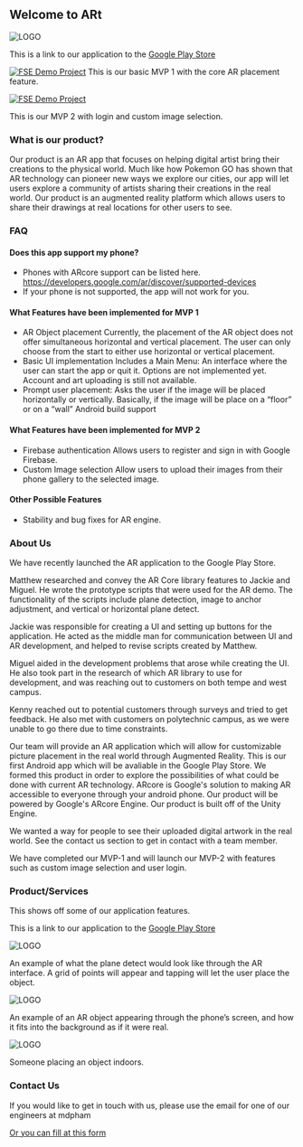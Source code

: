 ## Welcome to ARt 
![LOGO](logo1.JPG)

This is a link to our application to the [Google Play Store](https://play.google.com/store/apps/details?id=com.NotMatt.ARt)

[![FSE Demo Project](maxresdefault.jpg)](https://youtu.be/fv8MBhCk668 "FSE VIDEO")
This is our basic MVP 1 with the core AR placement feature.

[![FSE Demo Project](hqdefault.jpg)](https://www.youtube.com/watch?v=VqUwSwHGTkI "FSE VIDEO")

This is our MVP 2 with login and custom image selection.


### What is our product?

Our product is an AR app that focuses on helping digital artist bring their creations to the physical world. Much like how Pokemon GO has shown that AR technology can pioneer new ways we explore our cities, our app will let users explore a community of artists sharing their creations in the real world. Our product is an augmented reality platform which allows users to share their drawings at real locations for other users to see.

### FAQ 

#### Does this app support my phone?
* Phones with ARcore support can be listed here. https://developers.google.com/ar/discover/supported-devices
* If your phone is not supported, the app will not work for you.
#### What Features have been implemented for MVP 1
* AR Object placement 
Currently, the placement of the AR object does not offer simultaneous horizontal and vertical placement. The user can only choose from the start to either use horizontal or vertical placement.
* Basic UI implementation 
Includes a Main Menu: An interface where the user can start the app or quit it. Options are not implemented yet. Account and art uploading is still not available.
* Prompt user placement: 
Asks the user if the image will be placed horizontally or vertically. Basically, if the image will be place on  a “floor” or on a “wall” Android build support
#### What Features have been implemented for MVP 2
*  Firebase authentication 
Allows users to register and sign in with Google Firebase.  
* Custom Image selection
Allow users to upload their images from their phone gallery to the selected image.
#### Other Possible Features
* Stability and bug fixes for AR engine.


### About Us
We have recently launched the AR application to the Google Play Store. 

Matthew researched and convey the AR Core library features to Jackie and Miguel. He wrote the prototype scripts that were used for the AR demo. The functionality of the scripts include plane detection, image to anchor adjustment, and vertical or horizontal plane detect. 

Jackie was responsible for creating a UI and setting up buttons for the application. He acted as the middle man for communication between UI and AR development, and helped to revise scripts created by Matthew. 

Miguel aided in the development problems that arose while creating the UI. He also took part in the research of which AR library to use for development, and was reaching out to customers on both tempe and west campus.

Kenny reached out to potential customers through surveys and tried to get feedback. He also met with customers on polytechnic campus, as we were unable to go there due to time constraints.


Our team will provide an AR application which will allow for customizable picture placement in the real world through Augmented Reality. This is our first Android app which will be avaliable in the Google Play Store. We formed this product in order to explore the possibilities of what could be done with current AR technology. ARcore is Google's solution to making AR accessible to everyone through your android phone. Our product will be powered by Google's ARcore Engine. Our product is built off of the Unity Engine.

We wanted a way for people to see their uploaded digital artwork in the real world. See the contact us section to get in contact with a team member.

We have completed our MVP-1 and will launch our MVP-2 with features such as custom image selection and user login.


### Product/Services
This shows off some of our application features.

This is a link to our application to the [Google Play Store](https://play.google.com/store/apps/details?id=com.NotMatt.ARt)

![LOGO](groundPlace.png)

An example of what the plane detect would look like through the AR interface. A grid of points will appear and tapping will let the user place the object.

![LOGO](verticalWall.png)

An example of an AR object appearing through the phone’s screen, and how it fits into the background as if it were real.

![LOGO](person1.png)

Someone placing an object indoors.

### Contact Us

If you would like to get in touch with us, please use the email for one of our engineers at mdpham

[Or you can fill at this form](https://applicationart.github.io/contact)

